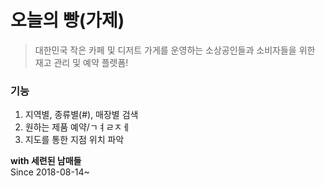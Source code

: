# 오늘의 빵(가제)

>대한민국 작은 카페 및 디저트 가게를 운영하는 소상공인들과 소비자들을 위한 재고 관리 및 예약 플렛폼!  

### 기능
1. 지역별, 종류별(#), 매장별 검색 
2. 원하는 제품 예약/ㄱㅕㄹㅈㅔ
3. 지도를 통한 지점 위치 파악

**with 세련된 남매들**  
Since 2018-08-14~
